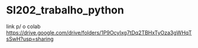 # SI202_trabalho_python
<mk> link p/ o colab https://drive.google.com/drive/folders/1P9OcyIxg7tDq2TBHxTyOza3gWHqTsSwH?usp=sharing</mk>
